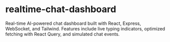 # realtime-chat-dashboard
Real-time AI-powered chat dashboard built with React, Express, WebSocket, and Tailwind. Features include live typing indicators, optimized fetching with React Query, and simulated chat events. 
